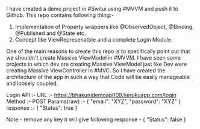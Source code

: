 I have created a demo project in #Switui using #MVVM and push it to Github. This repo contains following thing:- 
1. Implementation of  Property wrappers like @ObservedObject,   @Binding, @Published and @State etc.
2. Concept like ViewRepresenatble and a complete Login Module. 

One of the main reasons to create this repo is to specifically point out that we shouldn't create Massive ViewModel in #MVVM. I have seen some projects in which dev are creating Massive ViewModel just like Dev were creating Massive ViewController in #MVC. So I have created the architecture of the app in such a way that Code will be easily manageable and loosely coupled. 

Login API :- 
URL :- https://bhakunidemoapi108.herokuapp.com/login
Method :- POST
Params(raw) :- {
    "email": "XYZ",
    "password": "XYZ"
}
response :-
 {
    "Status": true
}

Note:- remove  any key it will give following response - 
{
    "Status": false
}

